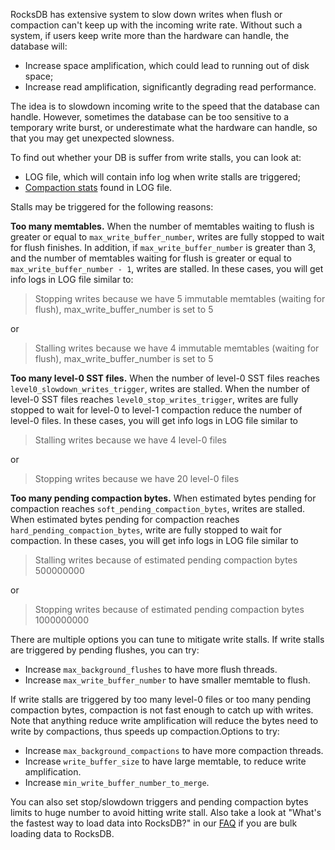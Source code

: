 RocksDB has extensive system to slow down writes when flush or compaction can't keep up with the incoming write rate. Without such a system, if users keep write more than the hardware can handle, the database will:

* Increase space amplification, which could lead to running out of disk space;
* Increase read amplification, significantly degrading read performance.

The idea is to slowdown incoming write to the speed that the database can handle. However, sometimes the database can be too sensitive to a temporary write burst, or underestimate what the hardware can handle, so that you may get unexpected slowness.

To find out whether your DB is suffer from write stalls, you can look at:

* LOG file, which will contain info log when write stalls are triggered;
* [Compaction stats](https://github.com/facebook/rocksdb/wiki/RocksDB-Tuning-Guide#compaction-stats) found in LOG file.

Stalls may be triggered for the following reasons:

**Too many memtables.** When the number of memtables waiting to flush is greater or equal to `max_write_buffer_number`, writes are fully stopped to wait for flush finishes. In addition, if `max_write_buffer_number` is greater than 3, and the number of memtables waiting for flush is greater or equal to `max_write_buffer_number - 1`, writes are stalled. In these cases, you will get info logs in LOG file similar to:

> Stopping writes because we have 5 immutable memtables (waiting for flush), max_write_buffer_number is set to 5

or

> Stalling writes because we have 4 immutable memtables (waiting for flush), max_write_buffer_number is set to 5

**Too many level-0 SST files.** When the number of level-0 SST files reaches `level0_slowdown_writes_trigger`, writes are stalled. When the number of level-0 SST files reaches `level0_stop_writes_trigger`, writes are fully stopped to wait for level-0 to level-1 compaction reduce the number of level-0 files. In these cases, you will get info logs in LOG file similar to

> Stalling writes because we have 4 level-0 files

or

> Stopping writes because we have 20 level-0 files

**Too many pending compaction bytes.** When estimated bytes pending for compaction reaches `soft_pending_compaction_bytes`, writes are stalled. When estimated bytes pending for compaction reaches `hard_pending_compaction_bytes`, write are fully stopped to wait for compaction. In these cases, you will get info logs in LOG file similar to

> Stalling writes because of estimated pending compaction bytes 500000000

or

> Stopping writes because of estimated pending compaction bytes 1000000000

There are multiple options you can tune to mitigate write stalls. If write stalls are triggered by pending flushes, you can try:

* Increase `max_background_flushes` to have more flush threads.
* Increase `max_write_buffer_number` to have smaller memtable to flush.

If write stalls are triggered by too many level-0 files or too many pending compaction bytes, compaction is not fast enough to catch up with writes. Note that anything reduce write amplification will reduce the bytes need to write by compactions, thus speeds up compaction.Options to try:

* Increase `max_background_compactions` to have more compaction threads.
* Increase `write_buffer_size` to have large memtable, to reduce write amplification.
* Increase `min_write_buffer_number_to_merge`.

You can also set stop/slowdown triggers and pending compaction bytes limits to huge number to avoid hitting write stall. Also take a look at "What's the fastest way to load data into RocksDB?" in our [FAQ](https://github.com/facebook/rocksdb/wiki/RocksDB-FAQ) if you are bulk loading data to RocksDB.


